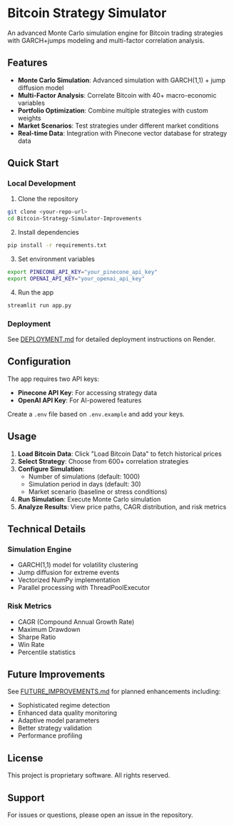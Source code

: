 # Bitcoin Strategy Simulator

An advanced Monte Carlo simulation engine for Bitcoin trading strategies with GARCH+jumps modeling and multi-factor correlation analysis.

## Features

- **Monte Carlo Simulation**: Advanced simulation with GARCH(1,1) + jump diffusion model
- **Multi-Factor Analysis**: Correlate Bitcoin with 40+ macro-economic variables
- **Portfolio Optimization**: Combine multiple strategies with custom weights
- **Market Scenarios**: Test strategies under different market conditions
- **Real-time Data**: Integration with Pinecone vector database for strategy data

## Quick Start

### Local Development

1. Clone the repository
```bash
git clone <your-repo-url>
cd Bitcoin-Strategy-Simulator-Improvements
```

2. Install dependencies
```bash
pip install -r requirements.txt
```

3. Set environment variables
```bash
export PINECONE_API_KEY="your_pinecone_api_key"
export OPENAI_API_KEY="your_openai_api_key"
```

4. Run the app
```bash
streamlit run app.py
```

### Deployment

See [DEPLOYMENT.md](DEPLOYMENT.md) for detailed deployment instructions on Render.

## Configuration

The app requires two API keys:
- **Pinecone API Key**: For accessing strategy data
- **OpenAI API Key**: For AI-powered features

Create a `.env` file based on `.env.example` and add your keys.

## Usage

1. **Load Bitcoin Data**: Click "Load Bitcoin Data" to fetch historical prices
2. **Select Strategy**: Choose from 600+ correlation strategies
3. **Configure Simulation**:
   - Number of simulations (default: 1000)
   - Simulation period in days (default: 30)
   - Market scenario (baseline or stress conditions)
4. **Run Simulation**: Execute Monte Carlo simulation
5. **Analyze Results**: View price paths, CAGR distribution, and risk metrics

## Technical Details

### Simulation Engine
- GARCH(1,1) model for volatility clustering
- Jump diffusion for extreme events
- Vectorized NumPy implementation
- Parallel processing with ThreadPoolExecutor

### Risk Metrics
- CAGR (Compound Annual Growth Rate)
- Maximum Drawdown
- Sharpe Ratio
- Win Rate
- Percentile statistics

## Future Improvements

See [FUTURE_IMPROVEMENTS.md](FUTURE_IMPROVEMENTS.md) for planned enhancements including:
- Sophisticated regime detection
- Enhanced data quality monitoring
- Adaptive model parameters
- Better strategy validation
- Performance profiling

## License

This project is proprietary software. All rights reserved.

## Support

For issues or questions, please open an issue in the repository.